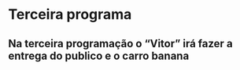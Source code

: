 # Terceira programa
## Na terceira programação o “Vitor” irá fazer a entrega do publico e o carro banana
